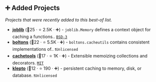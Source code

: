 ## ➕ Added Projects

_Projects that were recently added to this best-of list._

- <b><a href="https://joblib.readthedocs.io/en/latest/generated/joblib.Memory.html">joblib</a></b> (🥇25 ·  ⭐ 2.5K · ➕) - `joblib.Memory` defines a context object for caching a functions.. <code><a href="http://bit.ly/3aKzpTv">BSD-3</a></code>
- <b><a href="https://boltons.readthedocs.io/en/latest/cacheutils.html">boltons</a></b> (🥈22 ·  ⭐ 5.5K · ➕) - `boltons.cacheutils` contains consistent implementations of.. <code>❗Unlicensed</code>
- <b><a href="https://github.com/tkem/cachetools">cachetools</a></b> (🥉17 ·  ⭐ 1K · ➕) - Extensible memoizing collections and decorators. <code><a href="http://bit.ly/34MBwT8">MIT</a></code>
- <b><a href="https://github.com/uqfoundation/klepto">klepto</a></b> (🥉12 ·  ⭐ 190 · ➕) - persistent caching to memory, disk, or database. <code>❗Unlicensed</code>

